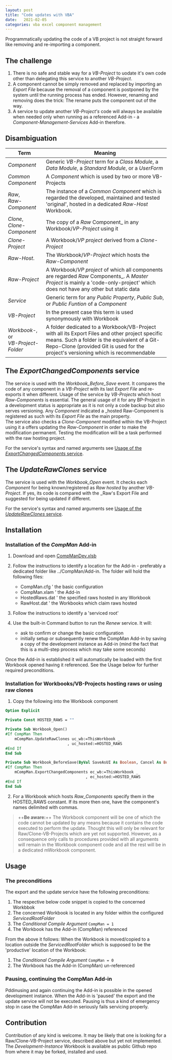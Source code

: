 ```yaml
---
layout: post
title: "Code updates with VBA"
date:   2021-02-05
categories: vba excel component management
---
```


Programmatically updating the code of a VB project is not straight forward like removing and re-importing a component.


## The challenge
1. There is no safe and stable way for a _VB-Project_ to uodate it's own code other than delegating this service to another _VB-Project_.
2. A component cannot be simply removed and replaced by importing an _Export File_ because the removal of a component is postponed by the system until the running process has ended. However, renaming and removing does the trick: The rename puts the component out of the way.
3. A service to update another _VB-Project's_ code will always be  available when needed only when running as a referenced Add-in - a  _Component-Management-Services_ Add-in therefore.

## Disambiguation
| Term             | Meaning                  |
|------------------|------------------------- |
|_Component_       | Generic _VB-Project_ term for a _Class Module_, a  _Data Module_, a _Standard Module_, or a _UserForm_  |
|_Common Component_| A _Component_ which is used by two or more VB-Projects |
| _Raw_,<br>_Raw-Component_ | The instance of a _Common Component_ which is regarded the developed, maintained and tested 'original', hosted in a dedicated _Raw-Host_ Workbook. |
| _Clone_,<br>_Clone-Component_ | The copy of a _Raw_ Component_ in any Workbook/_VP-Project_ using it |
|_Clone-Project_ | A Workbook/_VP project_ derived from a _Clone-Project_ |
|_Raw-Host_.     | The Workbook/_VP-Project_ which hosts the _Raw-Component_ |
|_Raw-Project_   | A Workbook/_VP project_ of which all components are regarded _Raw_ Components_. A _Master Project_ is mainly a 'code-only-project' which does not have any other but static data |
|_Service_       | Generic term for any _Public Property_, _Public Sub_, or _Public Funtion_ of a _Component_ |
|_VB-Project_     | In the present case this term is used synonymously with Workbook |
| _Workbook-_, or<br>_VB-Project-Folder_ | A folder dedicated to a Workbook/VB-Project with all its Export Files and other project specific means. Such a folder is the equivalent of a Git-Repo-Clone (provided Git is used for the project's versioning which is recommendable |


## The _ExportChangedComponents_ service
The service is used with the _Workbook_Before_Save_ event. It compares the code of any component in a _VB-Project_ with its last _Export File_ and re-exports it when different. Usage of the service by _VB-Projects_ which host _Raw-Components_ is essential. The general usage of it for any BP-Project in a development status is appropriate as it is not only a code backup but also serves versioning. Any _Component_ indicated a _hosted Raw-Component is registered as such with its _Export File_ as the main property.<br>
The service also checks a _Clone-Component_ modified within the VB-Project using it a offers updating the _Raw-Component_ in order to make the modification permanent. Testing the modification will be a task performed with the raw hosting project.

For the service's syntax and named arguments see [Usage of the _ExportChangedComponents_ service](#usage-of-the-exportchangedcomponents-service).

## The _UpdateRawClones_ service
The service is used with the _Workbook\_Open_ event. It checks each _Component_ for being known/registered as _Raw_  _hosted_ by another _VB-Project_. If yes, its code is compared with the _Raw's Export File and suggested for being updated if different.

For the service's syntax and named arguments see [Usage of the  _UpdateRawClones_ service](#usage-of-the-updaterawclones-service).

## Installation
### Installation of the _CompMan_ Add-in
1. Download and open [CompManDev.xlsb][1]
2. Follow the instructions to identify a location for the Add-in - preferably a dedicated folder like ../CompMan/Add-in. The folder will hold the following files:
   - CompMan.cfg    ' the basic configuration
   - CompMan.xlam   ' the Add-in
   - HostedRaws.dat ' the specified raws hosted in any Workbook
   - RawHost.dat    ' the Workbooks which claim raws hosted
   
3. Follow the instructions to identify a 'serviced root'
4. Use the built-in Command button to run the _Renew_ service. It will:
   - ask to confirm or change the basic configuration
   - initially setup or subsequently renew the CompMan Add-in by saving a copy  of the development instance as Add-in (mind the fact that this is a multi-step process which may take some seconds)

Once the Add-in is established it will automatically be loaded with the first Workbook opened having it referenced. See the Usage below for further required preconditions.

### Installation for Workbooks/VB-Projects hosting raws or using raw clones
1. Copy the following into the Workbook component
```vb
Option Explicit

Private Const HOSTED_RAWS = ""

Private Sub Workbook_Open()
#If CompMan Then
    mCompMan.UpdateRawClones uc_wb:=ThisWorkbook _
                           , uc_hosted:=HOSTED_RAWS
#End If
End Sub

Private Sub Workbook_BeforeSave(ByVal SaveAsUI As Boolean, Cancel As Boolean)
#If CompMan Then
    mCompMan.ExportChangedComponents ec_wb:=ThisWorkbook _
                                   , ec_hosted:=HOSTED_RAWS
#End If
End Sub
```
2. For a Workbook which hosts _Raw_Components_ specify them in the HOSTED_RAWS constant. If its more then one, have the component's names delimited with commas.

> ++**Be aware:**++ The Workbook component will be one of which the code cannot be updated by any means because it contains the code executed to perform the update. Thought this will only be relevant for Raw/Clone-VB-Projects which are yet not supported. However, as a consequence only calls to procedures provided with all arguments will remain in the Workbook component code and all the rest will be in a dedicated mWorkbook component.

## Usage
### The preconditions
The export and the update service have the following preconditions:
1. The respective below code snippet is copied to the concerned Workbbok
3. The concerned Workbook is located in any folder within the configured _ServicedRootFolder_
4. The _Conditional Compile Argument_ `CompMan = 1`
5. The Workbook has the Add-in (CompMan) referenced

From the above it follows: When the Workbook is moved/copied to a location outside the _ServicedRootFolder_ which is supposed to be the 'productive' location of the Workbook:
1. The _Conditional Compile Argument_ `CompMan = 0`
1. The Workbook has the Add-in (CompMan) un-referenced

### Pausing, continuing the CompMan Add-in
Pddinusing and again continuing the Add-in is possible in the opened development instance.  When the Add-in is 'paused' the export and the update service will not be executed. Pausing is thus a kind of emergency stop in case the CompMan Add-in seriously fails servicing properly.

## Contribution
Contribution of any kind is welcome. It may be likely that one is looking for a Raw/Clone-VB-Project service, described above but yet not implemented. The _Development-Instance_ Workbook is available as public Github repo from where it may be forked, installed and used.


[1]:https://gitcdn.link/repo/warbe-maker/VBA-Components-Management-Services/master/CompManDev.xlsb